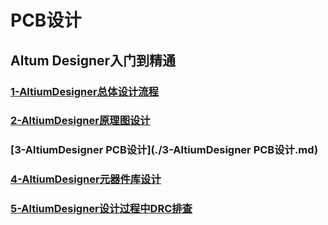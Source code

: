 # PCB设计

## Altum Designer入门到精通

### [1-AltiumDesigner总体设计流程](./1-AltiumDesigner总体设计流程.md)

### [2-AltiumDesigner原理图设计](./2-AltiumDesigner原理图设计.md)

### [3-AltiumDesigner PCB设计](./3-AltiumDesigner PCB设计.md)

### [4-AltiumDesigner元器件库设计](./4-AltiumDesigner元器件库设计.md)

### [5-AltiumDesigner设计过程中DRC排查](./5-AltiumDesigner设计过程中DRC排查.md)

